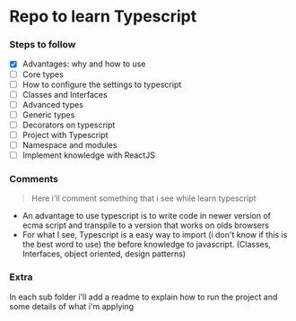 # Repo to learn Typescript

### Steps to follow

- [x] Advantages: why and how to use
- [ ] Core types
- [ ] How to configure the settings to typescript
- [ ] Classes and Interfaces
- [ ] Advanced types
- [ ] Generic types
- [ ] Decorators on typescript
- [ ] Project with Typescript
- [ ] Namespace and modules
- [ ] Implement knowledge with ReactJS

### Comments

> Here i'll comment something that i see while learn typescript

- An advantage to use typescript is to write code in newer version of ecma script and transpile to a version that works on olds browsers
- For what I see, Typescript is a easy way to import (i don't know if this is the best word to use) the before knowledge to javascript. (Classes, Interfaces, object oriented, design patterns)

### Extra

In each sub folder i'll add a readme to explain how to run the project and some details of what i'm applying
